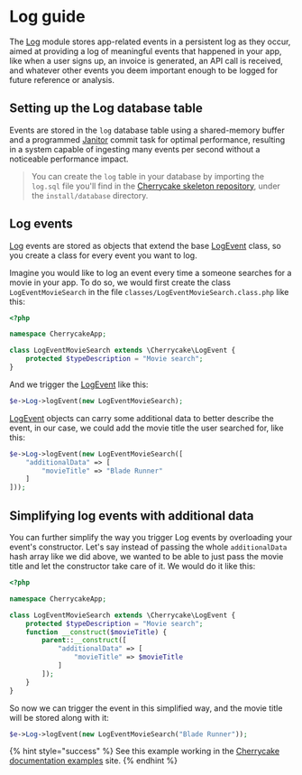 # Log guide

The [Log](../../reference/core-modules/log/) module stores app-related events in a persistent log as they occur, aimed at providing a log of meaningful events that happened in your app, like when a user signs up, an invoice is generated, an API call is received, and whatever other events you deem important enough to be logged for future reference or analysis.

## Setting up the Log database table

Events are stored in the `log` database table using a shared-memory buffer and a programmed [Janitor](../janitor-guide.md) commit task for optimal performance, resulting in a system capable of ingesting many events per second without a noticeable performance impact.

> You can create the `log` table in your database by importing the `log.sql` file you'll find in the [Cherrycake skeleton repository](https://github.com/tin-cat/cherrycake-skeleton), under the `install/database` directory.

## Log events

[Log](../../reference/core-modules/log/) events are stored as objects that extend the base [LogEvent](../../reference/core-classes/logevent/) class, so you create a class for every event you want to log.

Imagine you would like to log an event every time a someone searches for a movie in your app. To do so, we would first create the class `LogEventMovieSearch` in the file `classes/LogEventMovieSearch.class.php` like this:

```php
<?php

namespace CherrycakeApp;

class LogEventMovieSearch extends \Cherrycake\LogEvent {
    protected $typeDescription = "Movie search";
}
```

And we trigger the [LogEvent](../../reference/core-classes/logevent/) like this:

```php
$e->Log->logEvent(new LogEventMovieSearch);
```

[LogEvent](../../reference/core-classes/logevent/) objects can carry some additional data to better describe the event, in our case, we could add the movie title the user searched for, like this:

```php
$e->Log->logEvent(new LogEventMovieSearch([
	"additionalData" => [
		"movieTitle" => "Blade Runner"
	]
]));
```

## Simplifying log events with additional data

You can further simplify the way you trigger Log events by overloading your event's constructor. Let's say instead of passing the whole `additionalData` hash array like we did above, we wanted to be able to just pass the movie title and let the constructor take care of it. We would do it like this:

```php
<?php

namespace CherrycakeApp;

class LogEventMovieSearch extends \Cherrycake\LogEvent {
    protected $typeDescription = "Movie search";
    function __construct($movieTitle) {
        parent::__construct([
            "additionalData" => [
                "movieTitle" => $movieTitle
            ]
        ]);
    }
}
```

So now we can trigger the event in this simplified way, and the movie title will be stored along with it:

```php
$e->Log->logEvent(new LogEventMovieSearch("Blade Runner"));
```

{% hint style="success" %}
See this example working in the [Cherrycake documentation examples](https://documentation-examples.cherrycake.io/example/movieSearch) site.
{% endhint %}

